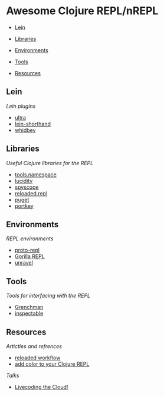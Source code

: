# Awesome Clojure REPL/nREPL

- [Lein](#lein)
 
- [Libraries](#libraries)

- [Environments](#environments) 

- [Tools](#tools)

- [Resources](#resources)


## Lein 

*Lein plugins*

 * [ultra](https://github.com/venantius/ultra) 
 * [lein-shorthand](https://github.com/palletops/lein-shorthand)
 * [whidbey](https://github.com/greglook/whidbey)

## Libraries

*Useful Clojure libraries for the REPL*

 * [tools.namespace](https://github.com/clojure/tools.namespace)
 * [lucidity](http://docs.caudate.me/lucidity/)
 * [spyscope](https://github.com/dgrnbrg/spyscope)
 * [reloaded.repl](https://github.com/weavejester/reloaded.repl)
 * [puget](https://github.com/greglook/puget)
 * [portkey](https://github.com/portkey-cloud/portkey)
 
## Environments

*REPL environments* 

 * [proto-repl](https://atom.io/packages/proto-repl)
 * [Gorilla REPL](http://gorilla-repl.org/)
 * [unravel](https://github.com/pesterhazy/unravel)

## Tools

*Tools for interfacing with the REPL*

 * [Grenchman](https://github.com/technomancy/grenchman)
 * [inspectable](https://github.com/jpmonettas/inspectable)

## Resources

*Artictles and refrences*

 * [reloaded workflow](http://thinkrelevance.com/blog/2013/06/04/clojure-workflow-reloaded)
 * [add color to your Clojure REPL](http://jr0cket.co.uk/2013/08/add-colour-to-your-clojure-repl-with.html.html)

*Talks*

 * [Livecoding the Cloud!](https://www.youtube.com/watch?v=qJXqQATJNTk)
